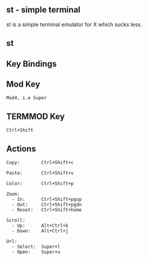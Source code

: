 st - simple terminal
---
st is a simple terminal emulator for X which sucks less.


st
---

Key Bindings
---

Mod Key
---
    Mod4, i.e Super
    
TERMMOD Key
---
    Ctrl+Shift
   
Actions
---

    Copy:        Ctrl+Shift+c
    
    Paste:       Ctrl+Shift+v
    
    Color:       Ctrl+Shift+p
    
    Zoom:
      - In:      Ctrl+Shift+pgup
      - Out:     Ctrl+Shift+pgdn
      - Reset:   Ctrl+Shift+home
      
    Scroll:
      - Up:      Alt+Ctrl+k
      - Down:    Alt+Ctrl+j
    
    Url:
      - Select:  Super+l
      - Open:    Super+u
